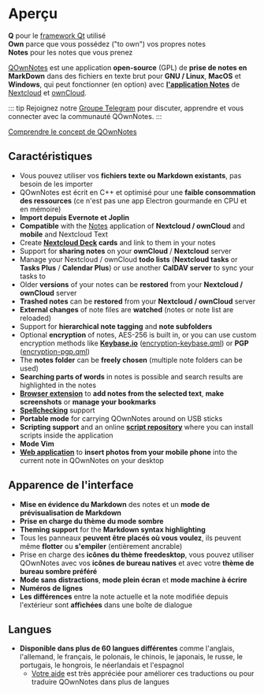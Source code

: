 # Aperçu

<template>
<v-carousel cycle show-arrows-on-hover>
  <v-carousel-item>
    <img src="/screenshots/screenshot.png" alt="Capture d'écran de QOwnNotes" />
    <div class="sheet">
      Modifiez vos notes avec la mise en évidence Markdown, les balises colorées et les sous-dossiers
    </div>
  </v-carousel-item>
  <v-carousel-item>
    <img src="/screenshots/screenshot-minimal.png" alt="Vue minimale" />
    <div class="sheet">
      Interface utilisateur par défaut minimale qui peut être supprimée encore plus
    </div>
  </v-carousel-item>
  <v-carousel-item>
    <img src="/screenshots/screenshot-vertical.png" alt="Vue verticale" />
    <div class="sheet">
      Affichez vos notes dans une vue Markdown verticale en déplaçant les panneaux
    </div>
  </v-carousel-item>
  <v-carousel-item>
    <img src="/screenshots/screenshot-portable-mode.png" alt="Mode portable" />
    <div class="sheet">
      Mode portable pour clés USB
    </div>
  </v-carousel-item>
  <v-carousel-item>
    <img src="/screenshots/screenshot-1col.png" alt="Une colonne" />
    <div class="sheet">
      Tous les panneaux peuvent être placés où vous le souhaitez
    </div>
  </v-carousel-item>
  <v-carousel-item>
    <img src="/screenshots/screenshot-darkmode.png" alt="screenshot darkmode" />
    <div class="sheet">
      Mode sombre
    </div>
  </v-carousel-item>
  <v-carousel-item>
    <img src="/screenshots/screenshot-distraction-free-mode.png" alt="screenshot-distraction-free-mode" />
    <div class="sheet">
      Mode sans distractions
    </div>
  </v-carousel-item>
  <v-carousel-item>
    <img src="/screenshots/screenshot-encrypted-note-decrypted.png" alt="Chiffrement de note" />
    <div class="sheet">
      Chiffrement facultatif des notes AES (également scriptable)
    </div>
  </v-carousel-item>
  <v-carousel-item>
    <img src="/screenshots/screenshot-encrypted-note.png" alt="Note chiffrée" />
    <div class="sheet">
      Les notes chiffrées sont toujours du texte
    </div>
  </v-carousel-item>
  <v-carousel-item>
    <img src="/screenshots/screenshot-diff.png" alt="screenshot diff" />
    <div class="sheet">
      Afficher la différence entre les notes lorsqu'elles ont été modifiées en externe
    </div>
  </v-carousel-item>
  <v-carousel-item>
    <img src="/screenshots/screenshot-export-print.png" alt="screenshot-export-print" />
    <div class="sheet">
      Note PDF export and printing
    </div>
  </v-carousel-item>
  <v-carousel-item>
    <img src="/screenshots/screenshot-freedesktop-theme.png" alt="screenshot-freedesktop-theme" />
    <div class="sheet">
      Icons via Freedesktop theme
    </div>
  </v-carousel-item>
  <v-carousel-item>
    <img src="/screenshots/screenshot-other-workspace.png" alt="screenshot-other-workspace" />
    <div class="sheet">
      Vous pouvez avoir différents espaces de travail
    </div>
  </v-carousel-item>
  <v-carousel-item>
    <img src="/screenshots/screenshot-qml.png" alt="screenshot-qml" />
    <div class="sheet">
      Scriptable
    </div>
  </v-carousel-item>
  <v-carousel-item>
    <img src="/screenshots/screenshot-russian.png" alt="screenshot-russian" />
    <div class="sheet">
      Traduit dans de nombreuses langues
    </div>
  </v-carousel-item>
  <v-carousel-item>
    <img src="/screenshots/screenshot-search-in-all-notes.png" alt="screenshot-search-in-all-notes" />
    <div class="sheet">
      Rechercher dans toutes les notes
    </div>
  </v-carousel-item>
  <v-carousel-item>
    <img src="/screenshots/screenshot-search-in-current-note.png" alt="screenshot-search-in-current-note" />
    <div class="sheet">
      Rechercher dans la note actuelle
    </div>
  </v-carousel-item>
  <v-carousel-item>
    <img src="/screenshots/screenshot-settings-note-folders.png" alt="screenshot-settings-note-folders" />
    <div class="sheet">
      Capable d'utiliser plusieurs dossiers de notes
    </div>
  </v-carousel-item>
  <v-carousel-item>
    <img src="/screenshots/screenshot-todo.png" alt="screenshot-todo" />
    <div class="sheet">
      Gérez vos listes Todo via CalDAV
    </div>
  </v-carousel-item>
  <v-carousel-item>
    <img src="/screenshots/screenshot-trash.png" alt="screenshot-trash" />
    <div class="sheet">
      Gérez les notes mises à la corbeille sur votre serveur Nextcloud
    </div>
  </v-carousel-item>
  <v-carousel-item>
    <img src="/screenshots/screenshot-versioning.png" alt="screenshot-versioning" />
    <div class="sheet">
      Gérez vos versions de notes sur votre serveur Nextcloud
    </div>
  </v-carousel-item>
</v-carousel>
</template>

<v-divider />

**Q** pour le [framework Qt](https://www.qt.io/) utilisé   
**Own** parce que vous possédez ("to own") vos propres notes   
**Notes** pour les notes que vous prenez

<v-divider />

[QOwnNotes](https://www.qownnotes.org/) est une application **open-source** (GPL) de **prise de notes en MarkDown** dans des fichiers en texte brut pour **GNU / Linux**, **MacOS** et **Windows**, qui peut fonctionner (en option) avec [**l'application Notes**](https://github.com/nextcloud/notes) de [Nextcloud](https://nextcloud.com/) et [ownCloud](https://owncloud.org/).

::: tip
Rejoignez notre [Groupe Telegram](https://t.me/QOwnNotes) pour discuter, apprendre et vous connecter avec la communauté QOwnNotes.
:::

[Comprendre le concept de QOwnNotes](concept.md)

## Caractéristiques
- Vous pouvez utiliser vos **fichiers texte ou Markdown existants**, pas besoin de les importer
- QOwnNotes est écrit en C++ et optimisé pour une **faible consommation des ressources** (ce n'est pas une app Electron gourmande en CPU et en mémoire)
- **Import depuis Evernote et Joplin**
- **Compatible** with the [Notes](https://apps.nextcloud.com/apps/notes) application of **Nextcloud / ownCloud** and **mobile** and Nextcloud Text
- Create **[Nextcloud Deck](https://apps.nextcloud.com/apps/deck) cards** and link to them in your notes
- Support for **sharing notes** on your **ownCloud** / **Nextcloud** server
- Manage your Nextcloud / ownCloud **todo lists** (**Nextcloud tasks** or **Tasks Plus** / **Calendar Plus**) or use another **CalDAV server** to sync your tasks to
- Older **versions** of your notes can be **restored** from your **Nextcloud / ownCloud** server
- **Trashed notes** can be **restored** from your **Nextcloud / ownCloud** server
- **External changes** of note files are **watched** (notes or note list are reloaded)
- Support for **hierarchical note tagging** and **note subfolders**
- Optional **encryption** of notes, AES-256 is built in, or you can use custom encryption methods like **[Keybase.io](https://keybase.io/)** ([encryption-keybase.qml](https://github.com/pbek/QOwnNotes/blob/main/docs/scripting/examples/encryption-keybase.qml)) or **PGP** ([encryption-pgp.qml](https://github.com/pbek/QOwnNotes/blob/main/docs/scripting/examples/encryption-pgp.qml))
- The **notes folder** can be **freely chosen** (multiple note folders can be used)
- **Searching parts of words** in notes is possible and search results are highlighted in the notes
- [**Browser extension**](browser-extension.md) to **add notes from the selected text**, **make screenshots** or **manage your bookmarks**
- [**Spellchecking**](../editor/spellchecking.md) support
- **Portable mode** for carrying QOwnNotes around on USB sticks
- **Scripting support** and an online [**script repository**](https://github.com/qownnotes/scripts) where you can install scripts inside the application
- **Mode Vim**
- **[Web application](web-app.md)** to **insert photos from your mobile phone** into the current note in QOwnNotes on your desktop


## Apparence de l'interface
- **Mise en évidence du Markdown** des notes et un **mode de prévisualisation de Markdown**
- **Prise en charge du thème du mode sombre**
- **Theming support** for the **Markdown syntax highlighting**
- Tous les panneaux **peuvent être placés où vous voulez**, ils peuvent même **flotter** ou **s'empiler** (entièrement ancrable)
- Prise en charge des **icônes du thème freedesktop**, vous pouvez utiliser QOwnNotes avec vos **icônes de bureau natives** et avec votre **thème de bureau sombre préféré**
- **Mode sans distractions**, **mode plein écran** et **mode machine à écrire**
- **Numéros de lignes**
- **Les différences** entre la note actuelle et la note modifiée depuis l'extérieur sont **affichées** dans une boîte de dialogue

## Langues
- **Disponible dans plus de 60 langues différentes** comme l'anglais, l'allemand, le français, le polonais, le chinois, le japonais, le russe, le portugais, le hongrois, le néerlandais et l'espagnol
  - [Votre aide](../contributing/translation.md) est très appréciée pour améliorer ces traductions ou pour traduire QOwnNotes dans plus de langues

<style>
.sheet {
  position: absolute;
  bottom: 50px;
  background-color: rgba(0,0,0, 0.5);
  color: white;
  text-align: center;
  display: flex;
  align-items:center;
  justify-content:center;
  height: 50px;
  width: 100%;
}

.v-window__next {
  right: 0;
}

@media (max-width: 500px) {
  .v-carousel {
    height: 400px!important;
  }
}

@media (max-width: 350px) {
  .v-carousel {
    height: 250px!important;
  }
}

@media (max-width: 200px) {
  .v-carousel {
    height: 150px!important;
  }
}
</style>
